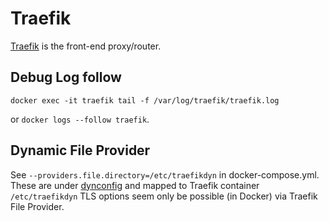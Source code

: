 # Traefik

[Traefik](https://traefik.io/traefik/) is the front-end proxy/router.

## Debug Log follow

`docker exec -it traefik tail -f /var/log/traefik/traefik.log` 

or `docker logs --follow traefik`.

## Dynamic File Provider

See `--providers.file.directory=/etc/traefikdyn` in docker-compose.yml.
These are under [dynconfig](dynconfig) and mapped to Traefik container `/etc/traefikdyn`
TLS options seem only be possible (in Docker) via Traefik File Provider.
